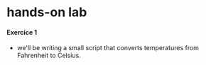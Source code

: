 # hands-on lab

#### Exercice 1

* we'll be writing a small script that converts temperatures from     Fahrenheit to Celsius. 
